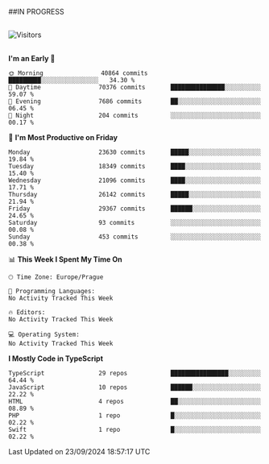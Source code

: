 ##IN PROGRESS
##
![Visitors](https://komarev.com/ghpvc/?username=petrbui&style=for-the-badge&label=Visitors+👀)



##
<!--
[![My GitHub stats](https://github-readme-stats.vercel.app/api?username=petrbui&theme=github_dark)](https://github.com/anuraghazra/github-readme-stats)

[![My wakatime stats](https://github-readme-stats.vercel.app/api/wakatime?username=petrbui&theme=github_dark)](https://github.com/anuraghazra/github-readme-stats)
-->
<!--START_SECTION:waka-->
**I'm an Early 🐤** 

```text
🌞 Morning                40864 commits       █████████░░░░░░░░░░░░░░░░   34.30 % 
🌆 Daytime                70376 commits       ███████████████░░░░░░░░░░   59.07 % 
🌃 Evening                7686 commits        ██░░░░░░░░░░░░░░░░░░░░░░░   06.45 % 
🌙 Night                  204 commits         ░░░░░░░░░░░░░░░░░░░░░░░░░   00.17 % 
```
📅 **I'm Most Productive on Friday** 

```text
Monday                   23630 commits       █████░░░░░░░░░░░░░░░░░░░░   19.84 % 
Tuesday                  18349 commits       ████░░░░░░░░░░░░░░░░░░░░░   15.40 % 
Wednesday                21096 commits       ████░░░░░░░░░░░░░░░░░░░░░   17.71 % 
Thursday                 26142 commits       █████░░░░░░░░░░░░░░░░░░░░   21.94 % 
Friday                   29367 commits       ██████░░░░░░░░░░░░░░░░░░░   24.65 % 
Saturday                 93 commits          ░░░░░░░░░░░░░░░░░░░░░░░░░   00.08 % 
Sunday                   453 commits         ░░░░░░░░░░░░░░░░░░░░░░░░░   00.38 % 
```


📊 **This Week I Spent My Time On** 

```text
🕑︎ Time Zone: Europe/Prague

💬 Programming Languages: 
No Activity Tracked This Week

🔥 Editors: 
No Activity Tracked This Week

💻 Operating System: 
No Activity Tracked This Week
```

**I Mostly Code in TypeScript** 

```text
TypeScript               29 repos            ████████████████░░░░░░░░░   64.44 % 
JavaScript               10 repos            ██████░░░░░░░░░░░░░░░░░░░   22.22 % 
HTML                     4 repos             ██░░░░░░░░░░░░░░░░░░░░░░░   08.89 % 
PHP                      1 repo              █░░░░░░░░░░░░░░░░░░░░░░░░   02.22 % 
Swift                    1 repo              █░░░░░░░░░░░░░░░░░░░░░░░░   02.22 % 
```




 Last Updated on 23/09/2024 18:57:17 UTC
<!--END_SECTION:waka-->
